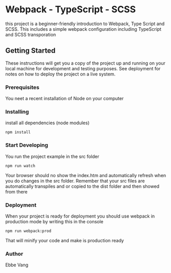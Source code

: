 # Webpack - TypeScript - SCSS
this project is a beginner-friendly introduction to Webpack, Type Script and SCSS.
This includes a simple webpack configuration including TypeScript and SCSS transporation

## Getting Started
These instructions will get you a copy of the project up and running on your local machine for development and testing purposes. See deployment for notes on how to deploy the project on a live system.

### Prerequisites
You neet a recent installation of Node on your computer

### Installing
install all dependencies (node modules)
```console
npm install
```

### Start Developing
You run the project example in the src folder
```console
npm run watch
```
Your browser should no show the index.htm and automatically refresh when you do changes in the src folder.
Remember that your src files are automatically transpiles and or copied to the dist folder and then showed from there

### Deployment
When your project is ready for deployment you should use webpack in production mode by writing this in the console
```console
npm run webpack:prod
```
That will minify your code and make is production ready

### Author
Ebbe Vang
